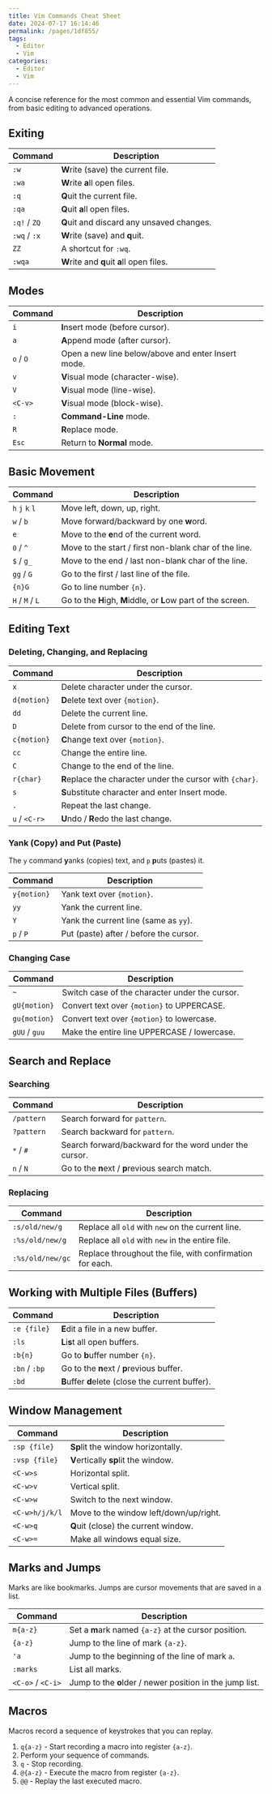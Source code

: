 ```yaml
---
title: Vim Commands Cheat Sheet
date: 2024-07-17 16:14:46
permalink: /pages/1df855/
tags:
  - Editor
  - Vim
categories:
  - Editor
  - Vim
---
```


A concise reference for the most common and essential Vim commands, from basic editing to advanced operations.

<!--more-->

## Exiting

| Command      | Description                                |
| ------------ | ------------------------------------------ |
| `:w`         | **W**rite (save) the current file.         |
| `:wa`        | **W**rite **a**ll open files.              |
| `:q`         | **Q**uit the current file.                 |
| `:qa`        | **Q**uit **a**ll open files.               |
| `:q!` / `ZQ` | **Q**uit and discard any unsaved changes.  |
| `:wq` / `:x` | **W**rite (save) and **q**uit.             |
| `ZZ`         | A shortcut for `:wq`.                      |
| `:wqa`       | **W**rite and **q**uit **a**ll open files. |

## Modes

| Command   | Description                                        |
| --------- | -------------------------------------------------- |
| `i`       | **I**nsert mode (before cursor).                   |
| `a`       | **A**ppend mode (after cursor).                    |
| `o` / `O` | Open a new line below/above and enter Insert mode. |
| `v`       | **V**isual mode (character-wise).                  |
| `V`       | **V**isual mode (line-wise).                       |
| `<C-v>`   | **V**isual mode (block-wise).                      |
| `:`       | **Command-Line** mode.                             |
| `R`       | **R**eplace mode.                                  |
| `Esc`     | Return to **Normal** mode.                         |

## Basic Movement

| Command         | Description                                                    |
| --------------- | -------------------------------------------------------------- |
| `h` `j` `k` `l` | Move left, down, up, right.                                    |
| `w` / `b`       | Move forward/backward by one **w**ord.                         |
| `e`             | Move to the **e**nd of the current word.                       |
| `0` / `^`       | Move to the start / first non-blank char of the line.          |
| `$` / `g_`      | Move to the end / last non-blank char of the line.             |
| `gg` / `G`      | Go to the first / last line of the file.                       |
| `{n}G`          | Go to line number `{n}`.                                       |
| `H` / `M` / `L` | Go to the **H**igh, **M**iddle, or **L**ow part of the screen. |

## Editing Text

### Deleting, Changing, and Replacing

| Command       | Description                                               |
| ------------- | --------------------------------------------------------- |
| `x`           | Delete character under the cursor.                        |
| `d{motion}`   | **D**elete text over `{motion}`.                          |
| `dd`          | Delete the current line.                                  |
| `D`           | Delete from cursor to the end of the line.                |
| `c{motion}`   | **C**hange text over `{motion}`.                          |
| `cc`          | Change the entire line.                                   |
| `C`           | Change to the end of the line.                            |
| `r{char}`     | **R**eplace the character under the cursor with `{char}`. |
| `s`           | **S**ubstitute character and enter Insert mode.           |
| `.`           | Repeat the last change.                                   |
| `u` / `<C-r>` | **U**ndo / **R**edo the last change.                      |

### Yank (Copy) and Put (Paste)

The `y` command **y**anks (copies) text, and `p` **p**uts (pastes) it.

| Command     | Description                            |
| ----------- | -------------------------------------- |
| `y{motion}` | Yank text over `{motion}`.             |
| `yy`        | Yank the current line.                 |
| `Y`         | Yank the current line (same as `yy`).  |
| `p` / `P`   | Put (paste) after / before the cursor. |

### Changing Case

| Command       | Description                                    |
| ------------- | ---------------------------------------------- |
| `~`           | Switch case of the character under the cursor. |
| `gU{motion}`  | Convert text over `{motion}` to UPPERCASE.     |
| `gu{motion}`  | Convert text over `{motion}` to lowercase.     |
| `gUU` / `guu` | Make the entire line UPPERCASE / lowercase.    |

## Search and Replace

### Searching

| Command    | Description                                            |
| ---------- | ------------------------------------------------------ |
| `/pattern` | Search forward for `pattern`.                          |
| `?pattern` | Search backward for `pattern`.                         |
| `*` / `#`  | Search forward/backward for the word under the cursor. |
| `n` / `N`  | Go to the **n**ext / **p**revious search match.        |

### Replacing

| Command          | Description                                              |
| ---------------- | -------------------------------------------------------- |
| `:s/old/new/g`   | Replace all `old` with `new` on the current line.        |
| `:%s/old/new/g`  | Replace all `old` with `new` in the entire file.         |
| `:%s/old/new/gc` | Replace throughout the file, with confirmation for each. |

## Working with Multiple Files (Buffers)

| Command       | Description                                       |
| ------------- | ------------------------------------------------- |
| `:e {file}`   | **E**dit a file in a new buffer.                  |
| `:ls`         | **L**i**s**t all open buffers.                    |
| `:b{n}`       | Go to **b**uffer number `{n}`.                    |
| `:bn` / `:bp` | Go to the **n**ext / **p**revious buffer.         |
| `:bd`         | **B**uffer **d**elete (close the current buffer). |

## Window Management

| Command        | Description                            |
| -------------- | -------------------------------------- |
| `:sp {file}`   | **Sp**lit the window horizontally.     |
| `:vsp {file}`  | **V**ertically **sp**lit the window.   |
| `<C-w>s`       | Horizontal split.                      |
| `<C-w>v`       | Vertical split.                        |
| `<C-w>w`       | Switch to the next window.             |
| `<C-w>h/j/k/l` | Move to the window left/down/up/right. |
| `<C-w>q`       | **Q**uit (close) the current window.   |
| `<C-w>=`       | Make all windows equal size.           |

## Marks and Jumps

Marks are like bookmarks. Jumps are cursor movements that are saved in a list.

| Command           | Description                                              |
| ----------------- | -------------------------------------------------------- |
| `m{a-z}`          | Set a **m**ark named `{a-z}` at the cursor position.     |
| `{a-z}`           | Jump to the line of mark `{a-z}`.                        |
| `'a`              | Jump to the beginning of the line of mark `a`.           |
| `:marks`          | List all marks.                                          |
| `<C-o>` / `<C-i>` | Jump to the **o**lder / newer position in the jump list. |

## Macros

Macros record a sequence of keystrokes that you can replay.

1.  `q{a-z}` - Start recording a macro into register `{a-z}`.
2.  Perform your sequence of commands.
3.  `q` - Stop recording.
4.  `@{a-z}` - Execute the macro from register `{a-z}`.
5.  `@@` - Replay the last executed macro.
